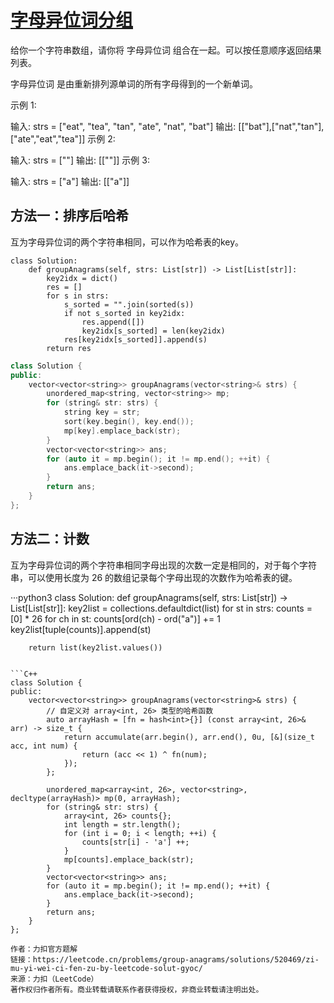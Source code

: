 # [字母异位词分组](https://leetcode.cn/problems/group-anagrams/description/?envType=study-plan-v2&envId=top-100-liked)

给你一个字符串数组，请你将 字母异位词 组合在一起。可以按任意顺序返回结果列表。

字母异位词 是由重新排列源单词的所有字母得到的一个新单词。

 

示例 1:

输入: strs = ["eat", "tea", "tan", "ate", "nat", "bat"]
输出: [["bat"],["nat","tan"],["ate","eat","tea"]]
示例 2:

输入: strs = [""]
输出: [[""]]
示例 3:

输入: strs = ["a"]
输出: [["a"]]


## 方法一：排序后哈希
互为字母异位词的两个字符串相同，可以作为哈希表的key。

```python3
class Solution:
    def groupAnagrams(self, strs: List[str]) -> List[List[str]]:
        key2idx = dict()
        res = []
        for s in strs:
            s_sorted = "".join(sorted(s))
            if not s_sorted in key2idx:
                res.append([])
                key2idx[s_sorted] = len(key2idx)
            res[key2idx[s_sorted]].append(s)
        return res
```

```C++
class Solution {
public:
    vector<vector<string>> groupAnagrams(vector<string>& strs) {
        unordered_map<string, vector<string>> mp;
        for (string& str: strs) {
            string key = str;
            sort(key.begin(), key.end());
            mp[key].emplace_back(str);
        }
        vector<vector<string>> ans;
        for (auto it = mp.begin(); it != mp.end(); ++it) {
            ans.emplace_back(it->second);
        }
        return ans;
    }
};
```

## 方法二：计数
互为字母异位词的两个字符串相同字母出现的次数一定是相同的，对于每个字符串，可以使用长度为 26 的数组记录每个字母出现的次数作为哈希表的键。

···python3
class Solution:
    def groupAnagrams(self, strs: List[str]) -> List[List[str]]:
        key2list = collections.defaultdict(list)
        for st in strs:
            counts = [0] * 26
            for ch in st:
                    counts[ord(ch) - ord("a")] += 1
            key2list[tuple(counts)].append(st)

        return list(key2list.values())
```

```C++
class Solution {
public:
    vector<vector<string>> groupAnagrams(vector<string>& strs) {
        // 自定义对 array<int, 26> 类型的哈希函数
        auto arrayHash = [fn = hash<int>{}] (const array<int, 26>& arr) -> size_t {
            return accumulate(arr.begin(), arr.end(), 0u, [&](size_t acc, int num) {
                return (acc << 1) ^ fn(num);
            });
        };

        unordered_map<array<int, 26>, vector<string>, decltype(arrayHash)> mp(0, arrayHash);
        for (string& str: strs) {
            array<int, 26> counts{};
            int length = str.length();
            for (int i = 0; i < length; ++i) {
                counts[str[i] - 'a'] ++;
            }
            mp[counts].emplace_back(str);
        }
        vector<vector<string>> ans;
        for (auto it = mp.begin(); it != mp.end(); ++it) {
            ans.emplace_back(it->second);
        }
        return ans;
    }
};

作者：力扣官方题解
链接：https://leetcode.cn/problems/group-anagrams/solutions/520469/zi-mu-yi-wei-ci-fen-zu-by-leetcode-solut-gyoc/
来源：力扣（LeetCode）
著作权归作者所有。商业转载请联系作者获得授权，非商业转载请注明出处。
```
